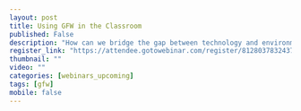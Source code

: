 ```yaml
---
layout: post
title: Using GFW in the Classroom
published: False
description: "How can we bridge the gap between technology and environmental education? This webinar will introduce Global Forest Watch as a teaching tool for middle and high school classrooms…"
register_link: "https://attendee.gotowebinar.com/register/8128037832437556226"
thumbnail: ""
video: ""
categories: [webinars_upcoming]
tags: [gfw]
mobile: false
---
```



<div id="desktopContent" class="content">
  <div class="video">
    <iframe width="560" height="315" src="" frameborder="0" allowfullscreen></iframe>
  </div>
</div>

<div id="mobileContent" class="content">
</div>

